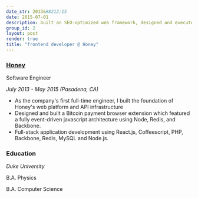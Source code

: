 ```yaml
---
date_str: 2013&#8212;15
date: 2015-07-01
description: built an SEO-optimized web framework, designed and executed an API-driven architecture as an early hire for LA-based coupon startup
group_id: 2
layout: post
render: true
title: "frontend developer @ Honey"
---
```


### [Honey](http://joinhoney.com/)

Software Engineer

*July 2013 - May 2015 (Pasadena, CA)*

- As the company's first full-time engineer, I built the foundation of Honey's web platform and API infrastructure
- Designed and built a Bitcoin payment browser extension which featured a fully event-driven javascript architecture using Node, Redis, and Backbone.
- Full-stack application development using React.js, Coffeescript, PHP, Backbone, Redis, MySQL and Node.js.

### Education

*Duke University*

B.A. Physics

B.A. Computer Science